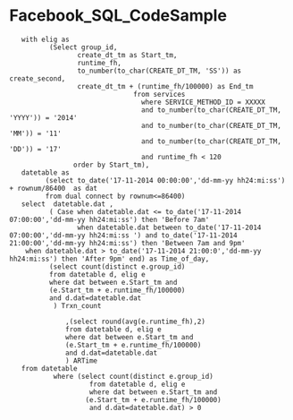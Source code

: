 Facebook_SQL_CodeSample
=======================
       with elig as
              (Select group_id,
                     create_dt_tm as Start_tm, 
                     runtime_fh, 
                     to_number(to_char(CREATE_DT_TM, 'SS')) as create_second,
                     create_dt_tm + (runtime_fh/100000) as End_tm
                                   from services
                                     where SERVICE_METHOD_ID = XXXXX 
                                     and to_number(to_char(CREATE_DT_TM, 'YYYY')) = '2014'
                                     and to_number(to_char(CREATE_DT_TM, 'MM')) = '11'
                                     and to_number(to_char(CREATE_DT_TM, 'DD')) = '17'
                                     and runtime_fh < 120
                    order by Start_tm),
       datetable as
             (select to_date('17-11-2014 00:00:00','dd-mm-yy hh24:mi:ss') + rownum/86400  as dat 
             from dual connect by rownum<=86400)
       select  datetable.dat ,
              ( Case when datetable.dat <= to_date('17-11-2014 07:00:00','dd-mm-yy hh24:mi:ss') then 'Before 7am'
                     when datetable.dat between to_date('17-11-2014 07:00:00','dd-mm-yy hh24:mi:ss ') and to_date('17-11-2014                                                                21:00:00','dd-mm-yy hh24:mi:ss') then 'Between 7am and 9pm'
        when datetable.dat > to_date('17-11-2014 21:00:0','dd-mm-yy hh24:mi:ss') then 'After 9pm' end) as Time_of_day,
              (select count(distinct e.group_id) 
              from datetable d, elig e        
              where dat between e.Start_tm and 
              (e.Start_tm + e.runtime_fh/100000)
              and d.dat=datetable.dat
               ) Trxn_count
        
                  ,(select round(avg(e.runtime_fh),2) 
                  from datetable d, elig e        
                  where dat between e.Start_tm and 
                  (e.Start_tm + e.runtime_fh/100000)
                  and d.dat=datetable.dat
                  ) ARTime
       from datetable
               where (select count(distinct e.group_id) 
                        from datetable d, elig e        
                        where dat between e.Start_tm and 
                       (e.Start_tm + e.runtime_fh/100000)
                        and d.dat=datetable.dat) > 0
